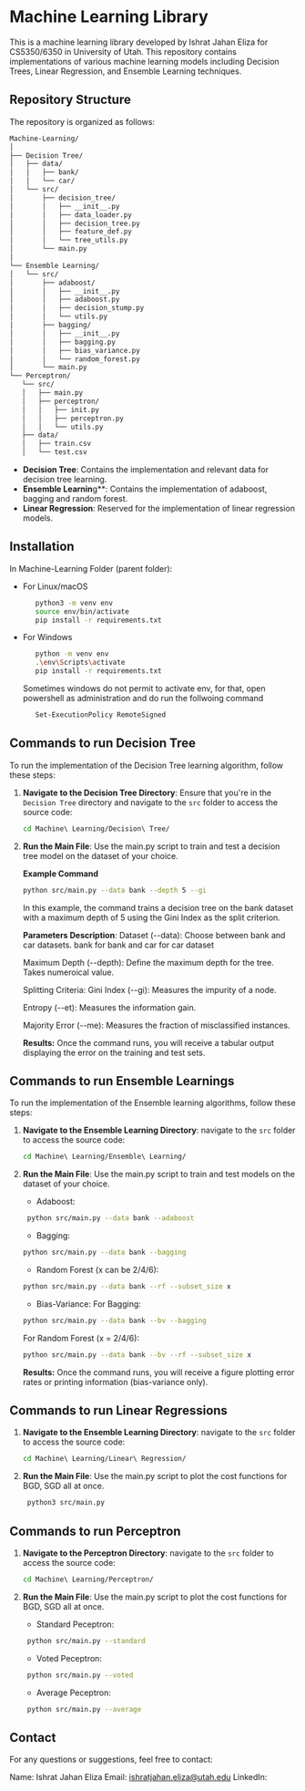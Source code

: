 # Machine Learning Library

This is a machine learning library developed by Ishrat Jahan Eliza for CS5350/6350 in University of Utah. This repository contains implementations of various machine learning models including Decision Trees, Linear Regression, and Ensemble Learning techniques.
## Repository Structure

The repository is organized as follows:

```bash
Machine-Learning/
│
├── Decision Tree/
│   ├── data/
│   │   ├── bank/
│   │   └── car/
│   └── src/
│       ├── decision_tree/
│       │   ├── __init__.py
│       │   ├── data_loader.py
│       │   ├── decision_tree.py
│       │   ├── feature_def.py
│       │   └── tree_utils.py
│       └── main.py
│
└── Ensemble Learning/
│   └── src/
│       ├── adaboost/
│       │   ├── __init__.py
│       │   ├── adaboost.py
│       │   ├── decision_stump.py
│       │   └── utils.py
│       ├── bagging/
│       │   ├── __init__.py
│       │   ├── bagging.py
│       │   ├── bias_variance.py
│       │   └── random_forest.py
│       └── main.py
└── Perceptron/
   └── src/
   │   ├── main.py
   │   ├── perceptron/
   │   │   ├── init.py
   │   │   ├── perceptron.py
   │   │   └── utils.py
   ├── data/
   │   ├── train.csv
   │   └── test.csv
```

- **Decision Tree**: Contains the implementation and relevant data for decision tree learning.
- **Ensemble Learnin**g**: Contains the implementation of adaboost, bagging and random forest.
- **Linear Regression**: Reserved for the implementation of linear regression models.

## Installation

In Machine-Learning Folder (parent folder):
- For Linux/macOS
   ```bash
      python3 -m venv env
      source env/bin/activate
      pip install -r requirements.txt
   ```

- For Windows
   ```bash
      python -m venv env
      .\env\Scripts\activate
      pip install -r requirements.txt
    ```   
    Sometimes windows do not permit to activate env, for that, open powershell as administration and do run the follwoing command
    ```bash
       Set-ExecutionPolicy RemoteSigned
    ```


## Commands to run Decision Tree

To run the implementation of the Decision Tree learning algorithm, follow these steps:

1. **Navigate to the Decision Tree Directory**:
   Ensure that you're in the `Decision Tree` directory and navigate to the `src` folder to access the source code:

   ```bash
   cd Machine\ Learning/Decision\ Tree/

2. **Run the Main File**: 
   Use the main.py script to train and test a decision tree model on the dataset of your choice. 

    **Example Command**
    ```bash
    python src/main.py --data bank --depth 5 --gi
    ```

    In this example, the command trains a decision tree on the bank dataset with a maximum depth of 5 using the Gini Index as the split criterion.

    **Parameters Description**:
    Dataset (--data): Choose between bank and car datasets. bank for bank and car for car dataset

    Maximum Depth (--depth): Define the maximum depth for the tree. Takes numeroical value.

    Splitting Criteria:
    Gini Index (--gi): Measures the impurity of a node.

    Entropy (--et): Measures the information gain.

    Majority Error (--me): Measures the fraction of misclassified instances.
    
    **Results:**
    Once the command runs, you will receive a tabular output displaying the error on the training and test sets.

## Commands to run Ensemble Learnings

To run the implementation of the Ensemble learning algorithms, follow these steps:

1. **Navigate to the Ensemble Learning Directory**:
   navigate to the `src` folder to access the source code:

   ```bash
   cd Machine\ Learning/Ensemble\ Learning/

2. **Run the Main File**: 
   Use the main.py script to train and test models on the dataset of your choice. 

   - Adaboost:
   ```bash
    python src/main.py --data bank --adaboost
    ```
   - Bagging:
   ```bash
   python src/main.py --data bank --bagging
   ```
   - Random Forest (x can be 2/4/6):
   ```bash
   python src/main.py --data bank --rf --subset_size x
   ```
   - Bias-Variance:
   For Bagging:
   ```bash
   python src/main.py --data bank --bv --bagging
   ```
   For Random Forest (x = 2/4/6):
   ```bash
   python src/main.py --data bank --bv --rf --subset_size x
   ```
   **Results:**
   Once the command runs, you will receive a figure plotting error rates or printing information (bias-variance only).

## Commands to run Linear Regressions

1. **Navigate to the Ensemble Learning Directory**:
   navigate to the `src` folder to access the source code:

   ```bash
   cd Machine\ Learning/Linear\ Regression/

2. **Run the Main File**: 
   Use the main.py script to plot the cost functions for BGD, SGD all at once. 

   ```bash
    python3 src/main.py
    ```

## Commands to run Perceptron

1. **Navigate to the Perceptron Directory**:
   navigate to the `src` folder to access the source code:

   ```bash
   cd Machine\ Learning/Perceptron/

2. **Run the Main File**: 
   Use the main.py script to plot the cost functions for BGD, SGD all at once. 
   
   - Standard Peceptron:
   ```bash
    python src/main.py --standard
    ```
   - Voted Peceptron:
   ```bash
    python src/main.py --voted
    ```
   - Average Peceptron:
   ```bash
    python src/main.py --average
    ```
## Contact ##
For any questions or suggestions, feel free to contact:

Name: Ishrat Jahan Eliza
Email: ishratjahan.eliza@utah.edu
LinkedIn: 